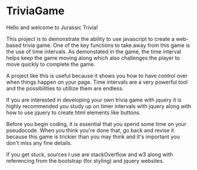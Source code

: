 # TriviaGame
Hello and welcome to Jurassic Trivia!

This project is to demonstrate the ability to use javascript to create a web-based trivia game. One of the key functions to take away from this game is the use of time intervals. As demonstated in the game, the time interval helps keep the game moving along which also challenges the player to move quickly to complete the game. 

A project like this is useful because it shows you how to have control over when things happen on your page. Time intervals are a very powerful tool and the possibilities to utillize them are endless. 

If you are interested in developing your own trivia game with jquery it is highly recommended you study up on timer intervals with jquery along with how to use jquery to create html elements like buttons. 

Before you begin coding, it is essential that you spend some time on your pseudocode. When you think you're done that, go back and revise it because this game is trickier than you may think and it's important you don't miss any fine details. 

If you get stuck, sources I use are stackOverflow and w3 along with referencing from the bootstrap (for styling) and jquery websites. 
